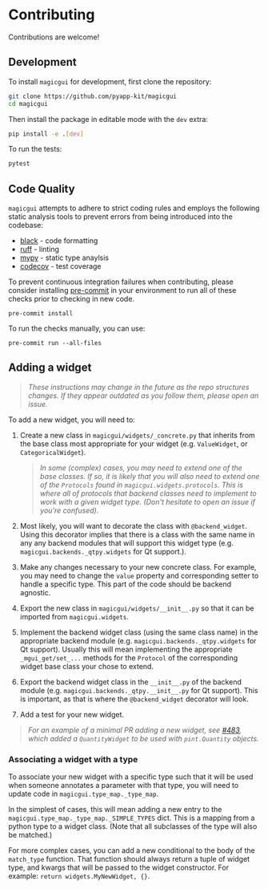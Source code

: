 # Contributing

Contributions are welcome!

## Development

To install `magicgui` for development, first clone the repository:

```bash
git clone https://github.com/pyapp-kit/magicgui
cd magicgui
```

Then install the package in editable mode with the `dev` extra:

```bash
pip install -e .[dev]
```

To run the tests:

```bash
pytest
```

## Code Quality

`magicgui` attempts to adhere to strict coding rules and employs the following
static analysis tools to prevent errors from being introduced into the codebase:

- [black](https://github.com/psf/black) - code formatting
- [ruff](https://github.com/charliermarsh/ruff) - linting
- [mypy](http://mypy-lang.org/) - static type anaylsis
- [codecov](https://codecov.io/) - test coverage

To prevent continuous integration failures when contributing, please consider
installing [pre-commit](https://pre-commit.com/) in your environment to run all
of these checks prior to checking in new code.

```shell
pre-commit install
```

To run the checks manually, you can use:

```shell
pre-commit run --all-files
```

## Adding a widget

> *These instructions may change in the future as the repo structures changes.
> If they appear outdated as you follow them, please open an issue.*

To add a new widget, you will need to:

1. Create a new class in `magicgui/widgets/_concrete.py` that inherits from the
   base class most appropriate for your widget (e.g. `ValueWidget`, or
   `CategoricalWidget`).

    > *In some (complex) cases, you may need to extend one of the base classes.
    > If so, it is likely that you will also need to extend one of the
    > `Protocols` found in `magicgui.widgets.protocols`.  This is where all of
    > protocols that backend classes need to implement to work with a given
    > widget type. (Don't hesitate to open an issue if you're confused).*

1. Most likely, you will want to decorate the class with `@backend_widget`.
   Using this decorator implies that there is a class with the same name in any
   any backend modules that will support this widget type (e.g.
   `magicgui.backends._qtpy.widgets` for Qt support.).
1. Make any changes necessary to your new concrete class. For example, you may
   need to change the `value` property and corresponding setter to handle a
   specific type.  This part of the code should be backend agnostic.
1. Export the new class in `magicgui/widgets/__init__.py` so that it can be
   imported from `magicgui.widgets`.
1. Implement the backend widget class (using the same class name) in the
   appropriate backend module (e.g. `magicgui.backends._qtpy.widgets` for Qt
   support).  Usually this will mean implementing the appropriate
   `_mgui_get/set_...` methods for the `Protocol` of the corresponding widget
   base class your chose to extend.
1. Export the backend widget class in the `__init__.py` of the backend module
   (e.g. `magicgui.backends._qtpy.__init__.py` for Qt support).  This is
   important, as that is where the `@backend_widget` decorator will look.
1. Add a test for your new widget.

> *For an example of a minimal PR adding a new widget, see
> [\#483](https://github.com/pyapp-kit/magicgui/pull/483/files), which added a
> `QuantityWidget` to be used with `pint.Quantity` objects.*

### Associating a widget with a type

To associate your new widget with a specific type such that it will be used when
someone annotates a parameter with that type, you will need to update code in
`magicgui.type_map._type_map`.

In the simplest of cases, this will mean adding a new entry to the
`magicgui.type_map._type_map._SIMPLE_TYPES` dict.  This is a mapping from a
python type to a widget class.  (Note that all subclasses of the type will also
be matched.)

For more complex cases, you can add a new conditional to the body of the
`match_type` function.  That function should always return a tuple of widget
type, and kwargs that will be passed to the widget constructor. For example:
`return widgets.MyNewWidget, {}`.
